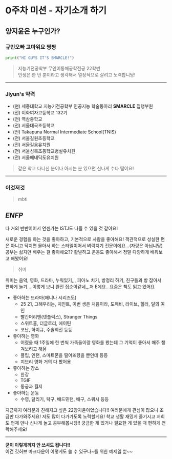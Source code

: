 # 0주차 미션 - 자기소개 하기
## 양지윤은 누구인가?
### 규민오빠 고마워요 짱짱
```python
print("HI GUYS IT'S SMARCLE!")
```

> 지능기전공학부 무인이동체공학전공 22학번\
> 인생은 한 번 뿐이라고 생각해서 열정적으로 살려고 노력합니당!

---
### Jiyun's 약력
- (현) 세종대학교 지능기전공학부 인공지능 학술동아리 __SMARCLE__ 집행부원
- (전) 이화여자고등학교 132기
- (전) 역삼중학교
- (전) 서울대곡초등학교
- (전) Takapuna Normal Intermediate School(TNIS)
- (전) 서울길원초등학교
- (전) 서울길음유치원
- (전) 서울성북초등학교병설유치원
- (전) 서울베네딕도유치원
> 같은 학교 다니신 분이나 아시는 분 있으면 신나게 수다 떨어요!

---
### 이것저것
> mbti

__*ENFP*__
---
다 거의 반반이어서 언젠가는 ISTJ도 나올 수 있을 것 같아요!


새로운 경험을 하는 것을 좋아하고, 기본적으로 사람을 좋아해요! 객관적으로 성실한 편은 아니고 닥치면 몰아서 하는 스타일이어서 벼락치기 전문이에요...(자랑은 아닙니당) 공부는 싫지만 배우는 걸 좋아해요?? 활발하고 운동도 좋아해서 정말 다양하게 배워보고 해봤어요!

> 취미

취미는 음악, 영화, 드라마, 누워있기,,, 피아노 치기, 방정리 하기, 친구들과 방 잡아서 편하게 놀기....이렇게 보니 완전 집순이같네,,,저 E에요...요즘은 책도 읽고 있어요
- 좋아하는 드라마(애니나 시리즈도)
  - 25 21, 그해우리는, 치인트, 이번 생은 처음이라, 도깨비, 라이브, 힐러, 달의 여인
  - 빨간머리엔(넷플릭스), Stranger Things
  - 스위트홈, 더글로리, 에이틴 
  - 코난, 하이큐, 주술회전 등등
- 좋아하는 영화
  - 어렸을 때 1주일에 한 번씩 가족들이랑 영화를 봤는데 그 기억이 좋아서 매주 챙겨보려고 해욤
  -  플립, 인턴, 스마트폰을 떨어뜨렸을 뿐인데 등등
  -  지브리 영화 거의 다 봤어용
- 좋아하는 장소
  - 한강
  - TGIF
  - 동궁과 월지
- 좋아하는 운동
  - 수영, 달리기, 탁구, 배드민턴, 배구, 스쿼시 등등 

지금까지 여러분과 친해지고 싶은 22양지윤이었습니다!! 여러분에게 관심이 많으니 조금만 다가와주세요! 저도 많이 다가가도록 노력할게요! 학교 생활 재밌게 즐기시고 저희도 언제 만나 신나게 놀고 공부해봅시당!! 궁금한 게 있거나 필요한 게 있을 때 편하게 연락해주세요!

---
__굳이 이렇게까지 안 쓰셔도 됩니다!!__\
이건 깃허브 마크다운이 이렇게도 쓸 수 있구나~를 위한 예제일 뿐~~
